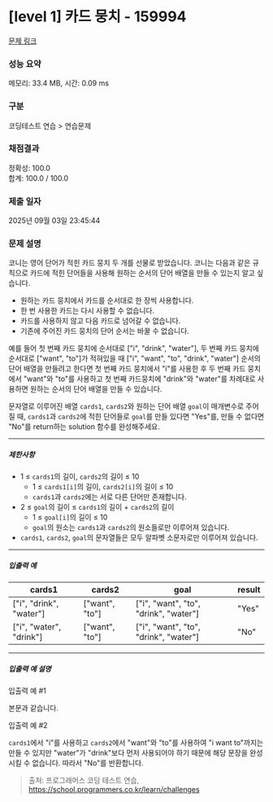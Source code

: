 # [level 1] 카드 뭉치 - 159994 

[문제 링크](https://school.programmers.co.kr/learn/courses/30/lessons/159994) 

### 성능 요약

메모리: 33.4 MB, 시간: 0.09 ms

### 구분

코딩테스트 연습 > 연습문제

### 채점결과

정확성: 100.0<br/>합계: 100.0 / 100.0

### 제출 일자

2025년 09월 03일 23:45:44

### 문제 설명

<p data-afsc-id="76">코니는 영어 단어가 적힌 카드 뭉치 두 개를 선물로 받았습니다. 코니는 다음과 같은 규칙으로 카드에 적힌 단어들을 사용해 원하는 순서의 단어 배열을 만들 수 있는지 알고 싶습니다.</p>

<ul data-afsc-id="77">
<li data-afsc-id="78">원하는 카드 뭉치에서 카드를 순서대로 한 장씩 사용합니다.</li>
<li data-afsc-id="79">한 번 사용한 카드는 다시 사용할 수 없습니다.</li>
<li data-afsc-id="80">카드를 사용하지 않고 다음 카드로 넘어갈 수 없습니다.</li>
<li data-afsc-id="81">기존에 주어진 카드 뭉치의 단어 순서는 바꿀 수 없습니다.</li>
</ul>

<p data-afsc-id="82">예를 들어 첫 번째 카드 뭉치에 순서대로 ["i", "drink", "water"], 두 번째 카드 뭉치에 순서대로 ["want", "to"]가 적혀있을 때 ["i", "want", "to", "drink", "water"] 순서의 단어 배열을 만들려고 한다면 첫 번째 카드 뭉치에서 "i"를 사용한 후 두 번째 카드 뭉치에서 "want"와 "to"를 사용하고 첫 번째 카드뭉치에 "drink"와 "water"를 차례대로 사용하면 원하는 순서의 단어 배열을 만들 수 있습니다.</p>

<p data-afsc-id="83">문자열로 이루어진 배열 <code data-afsc-id="84">cards1</code>, <code data-afsc-id="85">cards2</code>와 원하는 단어 배열&nbsp;<code data-afsc-id="86">goal</code>이 매개변수로 주어질 때, <code data-afsc-id="87">cards1</code>과 <code data-afsc-id="88">cards2</code>에 적힌 단어들로 <code data-afsc-id="89">goal</code>를 만들 있다면 "Yes"를, 만들 수 없다면 "No"를 return하는 solution 함수를 완성해주세요.</p>

<hr data-afsc-id="90">

<h5 data-afsc-id="91">제한사항</h5>

<ul data-afsc-id="92">
<li data-afsc-id="93">1 ≤ <code data-afsc-id="94">cards1</code>의 길이, <code data-afsc-id="95">cards2</code>의 길이 ≤ 10

<ul data-afsc-id="96">
<li data-afsc-id="97">1 ≤ <code data-afsc-id="98">cards1[i]</code>의 길이, <code data-afsc-id="99">cards2[i]</code>의 길이 ≤ 10</li>
<li data-afsc-id="100"><code data-afsc-id="101">cards1</code>과 <code data-afsc-id="102">cards2</code>에는 서로 다른 단어만 존재합니다.</li>
</ul></li>
<li data-afsc-id="103">2 ≤ <code data-afsc-id="104">goal</code>의 길이 ≤ <code data-afsc-id="105">cards1</code>의 길이 + <code data-afsc-id="106">cards2</code>의 길이

<ul data-afsc-id="107">
<li data-afsc-id="108">1 ≤ <code data-afsc-id="109">goal[i]</code>의 길이 ≤ 10</li>
<li data-afsc-id="110"><code data-afsc-id="111">goal</code>의 원소는 <code data-afsc-id="112">cards1</code>과 <code data-afsc-id="113">cards2</code>의 원소들로만 이루어져 있습니다.</li>
</ul></li>
<li data-afsc-id="114"><code data-afsc-id="115">cards1</code>, <code data-afsc-id="116">cards2</code>, <code data-afsc-id="117">goal</code>의 문자열들은 모두 알파벳 소문자로만 이루어져 있습니다.</li>
</ul>

<hr data-afsc-id="118">

<h5 data-afsc-id="119">입출력 예</h5>
<table class="table" data-afsc-id="120">
        <thead data-afsc-id="121"><tr data-afsc-id="122">
<th data-afsc-id="123">cards1</th>
<th data-afsc-id="124">cards2</th>
<th data-afsc-id="125">goal</th>
<th data-afsc-id="126">result</th>
</tr>
</thead>
        <tbody data-afsc-id="127"><tr data-afsc-id="128">
<td data-afsc-id="129">["i", "drink", "water"]</td>
<td data-afsc-id="130">["want", "to"]</td>
<td data-afsc-id="131">["i", "want", "to", "drink", "water"]</td>
<td data-afsc-id="132">"Yes"</td>
</tr>
<tr data-afsc-id="133">
<td data-afsc-id="134">["i", "water", "drink"]</td>
<td data-afsc-id="135">["want", "to"]</td>
<td data-afsc-id="136">["i", "want", "to", "drink", "water"]</td>
<td data-afsc-id="137">"No"</td>
</tr>
</tbody>
      </table>
<hr data-afsc-id="138">

<h5 data-afsc-id="139">입출력 예 설명</h5>

<p data-afsc-id="140">입출력 예 #1</p>

<p data-afsc-id="141">본문과 같습니다.</p>

<p data-afsc-id="142">입출력 예 #2</p>

<p data-afsc-id="143"><code data-afsc-id="144">cards1</code>에서 "i"를 사용하고 <code data-afsc-id="145">cards2</code>에서 "want"와 "to"를 사용하여 "i want to"까지는 만들 수 있지만 "water"가 "drink"보다 먼저 사용되어야 하기 때문에 해당 문장을 완성시킬 수 없습니다. 따라서 "No"를 반환합니다.</p>


> 출처: 프로그래머스 코딩 테스트 연습, https://school.programmers.co.kr/learn/challenges